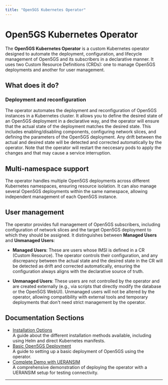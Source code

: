 ```yaml
---
title: "Open5GS Kubernetes Operator"
---
```


# Open5GS Kubernetes Operator

The **Open5GS Kubernetes Operator** is a custom Kubernetes operator designed to automate the deployment, configuration, and lifecycle management of Open5GS and its subscribers in a declarative manner. It uses two Custom Resource Definitions (CRDs): one to manage Open5GS deployments and another for user management.

## What does it do?

### Deployment and reconfiguration
The operator automates the deployment and reconfiguration of Open5GS instances in a Kubernetes cluster. It allows you to define the desired state of an Open5GS deployment in a declarative way, and the operator will ensure that the actual state of the deployment matches the desired state. This includes enabling/disabling components, configuring network slices, and defining the parameters of the Open5GS deployment. Any drift between the actual and desired state will be detected and corrected automatically by the operator. Note that the operator will restart the neccesary pods to apply the changes and that may cause a service interruption.

## Multi-namespace support 
The operator handles multiple Open5GS deployments across different Kubernetes namespaces, ensuring resource isolation. It can also manage several Open5GS deployments within the same namespace, allowing independent management of each Open5GS instance.

## User management
The operator provides full management of Open5GS subscribers, including configuration of network slices and the target Open5GS deployment to which they should be assigned. It distinguishes between **Managed Users** and **Unmanaged Users**:

- **Managed Users**: These are users whose IMSI is defined in a CR (Custom Resource). The operator controls their configuration, and any discrepancy between the actual state and the desired state in the CR will be detected as drift and corrected automatically, ensuring the configuration always aligns with the declarative source of truth.
  
- **Unmanaged Users**: These users are not controlled by the operator and are created externally (e.g., via scripts that directly modify the database or the Open5GS WebUI). Unmanaged users will not be altered by the operator, allowing compatibility with external tools and temporary deployments that don't need strict management by the operator.

## Documentation Sections
- [Installation Options](docs/installation-options/installation-options.md)  
  A guide about the different installation methods available, including using Helm and direct Kubernetes manifests.
- [Basic Open5GS Deployment](docs/basic-deployment/basic-deployment.md)  
  A guide to setting up a basic deployment of Open5GS using the operator.
- [Complete Demo with UERANSIM](docs/complete-demo-ueransim/complete-demo-ueransim.md)  
  A comprehensive demonstration of deploying the operator with a UERANSIM setup for testing connectivity.

---